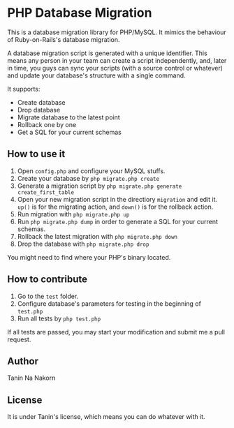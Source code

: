 PHP Database Migration
==============================

This is a database migration library for PHP/MySQL. It mimics the behaviour of Ruby-on-Rails's database migration.

A database migration script is generated with a unique identifier. This means any person in your team can create a script independently, and, later in time, you guys can sync your scripts (with a source control or whatever) and update your database's structure with a single command.

It supports:

* Create database
* Drop database
* Migrate database to the latest point
* Rollback one by one
* Get a SQL for your current schemas


How to use it
-----------------------

1. Open ```config.php``` and configure your MySQL stuffs.
2. Create your database by ```php migrate.php create```
3. Generate a migration script by ```php migrate.php generate create_first_table```
4. Open your new migration script in the directiory ```migration``` and edit it. ```up()``` is for the migrating action, and ```down()``` is for the rollback action.
5. Run migration with ```php migrate.php up```
6. Run ```php migrate.php dump``` in order to generate a SQL for your current schemas.
7. Rollback the latest migration with ```php migrate.php down```
8. Drop the database with ```php migrate.php drop```

You might need to find where your PHP's binary located.


How to contribute
------------------------

1. Go to the ```test``` folder.
2. Configure database's parameters for testing in the beginning of ```test.php```
2. Run all tests by ```php test.php```

If all tests are passed, you may start your modification and submit me a pull request.


Author
------------
Tanin Na Nakorn


License
-----------

It is under Tanin's license, which means you can do whatever with it.
